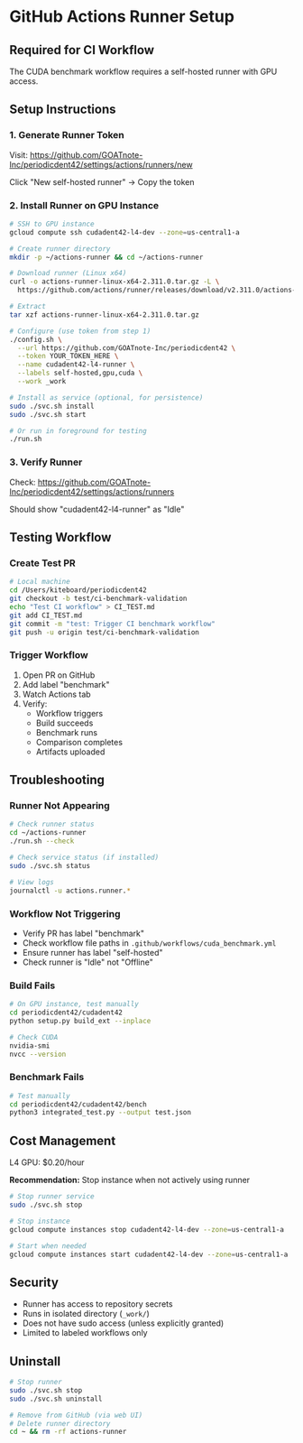 # GitHub Actions Runner Setup

## Required for CI Workflow

The CUDA benchmark workflow requires a self-hosted runner with GPU access.

## Setup Instructions

### 1. Generate Runner Token

Visit: https://github.com/GOATnote-Inc/periodicdent42/settings/actions/runners/new

Click "New self-hosted runner" → Copy the token

### 2. Install Runner on GPU Instance

```bash
# SSH to GPU instance
gcloud compute ssh cudadent42-l4-dev --zone=us-central1-a

# Create runner directory
mkdir -p ~/actions-runner && cd ~/actions-runner

# Download runner (Linux x64)
curl -o actions-runner-linux-x64-2.311.0.tar.gz -L \
  https://github.com/actions/runner/releases/download/v2.311.0/actions-runner-linux-x64-2.311.0.tar.gz

# Extract
tar xzf actions-runner-linux-x64-2.311.0.tar.gz

# Configure (use token from step 1)
./config.sh \
  --url https://github.com/GOATnote-Inc/periodicdent42 \
  --token YOUR_TOKEN_HERE \
  --name cudadent42-l4-runner \
  --labels self-hosted,gpu,cuda \
  --work _work

# Install as service (optional, for persistence)
sudo ./svc.sh install
sudo ./svc.sh start

# Or run in foreground for testing
./run.sh
```

### 3. Verify Runner

Check: https://github.com/GOATnote-Inc/periodicdent42/settings/actions/runners

Should show "cudadent42-l4-runner" as "Idle"

## Testing Workflow

### Create Test PR

```bash
# Local machine
cd /Users/kiteboard/periodicdent42
git checkout -b test/ci-benchmark-validation
echo "Test CI workflow" > CI_TEST.md
git add CI_TEST.md
git commit -m "test: Trigger CI benchmark workflow"
git push -u origin test/ci-benchmark-validation
```

### Trigger Workflow

1. Open PR on GitHub
2. Add label "benchmark"
3. Watch Actions tab
4. Verify:
   - Workflow triggers
   - Build succeeds
   - Benchmark runs
   - Comparison completes
   - Artifacts uploaded

## Troubleshooting

### Runner Not Appearing

```bash
# Check runner status
cd ~/actions-runner
./run.sh --check

# Check service status (if installed)
sudo ./svc.sh status

# View logs
journalctl -u actions.runner.*
```

### Workflow Not Triggering

- Verify PR has label "benchmark"
- Check workflow file paths in `.github/workflows/cuda_benchmark.yml`
- Ensure runner has label "self-hosted"
- Check runner is "Idle" not "Offline"

### Build Fails

```bash
# On GPU instance, test manually
cd periodicdent42/cudadent42
python setup.py build_ext --inplace

# Check CUDA
nvidia-smi
nvcc --version
```

### Benchmark Fails

```bash
# Test manually
cd periodicdent42/cudadent42/bench
python3 integrated_test.py --output test.json
```

## Cost Management

L4 GPU: $0.20/hour

**Recommendation:** Stop instance when not actively using runner

```bash
# Stop runner service
sudo ./svc.sh stop

# Stop instance
gcloud compute instances stop cudadent42-l4-dev --zone=us-central1-a

# Start when needed
gcloud compute instances start cudadent42-l4-dev --zone=us-central1-a
```

## Security

- Runner has access to repository secrets
- Runs in isolated directory (`_work/`)
- Does not have sudo access (unless explicitly granted)
- Limited to labeled workflows only

## Uninstall

```bash
# Stop runner
sudo ./svc.sh stop
sudo ./svc.sh uninstall

# Remove from GitHub (via web UI)
# Delete runner directory
cd ~ && rm -rf actions-runner
```

